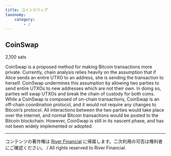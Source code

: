 ```yaml
---
title: コインスワップ
taxonomy:
    category:
        - c
---
```


## CoinSwap
2,100 sats

CoinSwap is a proposed method for making Bitcoin transactions more private. Currently, chain analysis relies heavily on the assumption that if Alice sends an entire UTXO to an address, she is sending the transaction to herself. CoinSwap undermines this assumption by allowing two parties to send entire UTXOs to new addresses which are not their own. In doing so, parties will swap UTXOs and break the chain of custody for both coins.
While a CoinSwap is composed of on-chain transactions, CoinSwap is an off-chain coordination protocol, and it would not require any changes to Bitcoin’s protocol. All interactions between the two parties would take place over the internet, and normal Bitcoin transactions would be posted to the Bitcoin blockchain. However, CoinSwap is still in its nascent phase, and has not been widely implemented or adopted.

---
コンテンツの著作権は [River Financial](https://river.com/) に帰属します。二次利用の可否は権利者にご確認ください。 / All rights reserved to River Financial.
